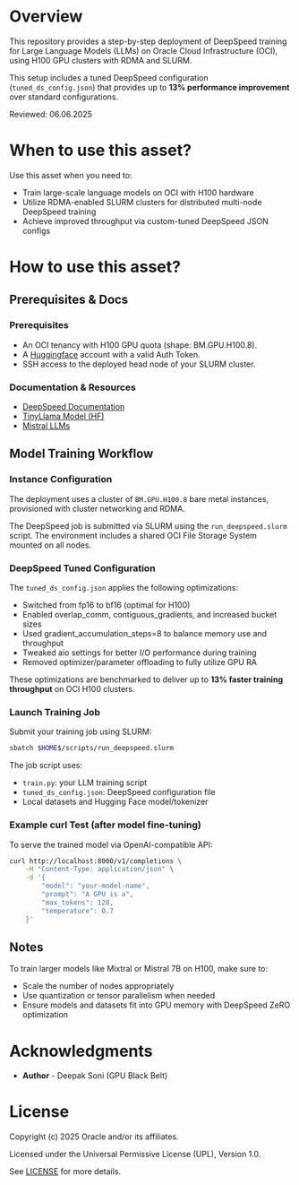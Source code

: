 # Overview

This repository provides a step-by-step deployment of DeepSpeed training for Large Language Models (LLMs) on Oracle Cloud Infrastructure (OCI), using H100 GPU clusters with RDMA and SLURM.

This setup includes a tuned DeepSpeed configuration (`tuned_ds_config.json`) that provides up to **13% performance improvement** over standard configurations.

Reviewed: 06.06.2025
# When to use this asset?

Use this asset when you need to:
- Train large-scale language models on OCI with H100 hardware
- Utilize RDMA-enabled SLURM clusters for distributed multi-node DeepSpeed training
- Achieve improved throughput via custom-tuned DeepSpeed JSON configs

# How to use this asset?

## Prerequisites & Docs

### Prerequisites

* An OCI tenancy with H100 GPU quota (shape: BM.GPU.H100.8).
* A [Huggingface](https://huggingface.co/) account with a valid Auth Token.
* SSH access to the deployed head node of your SLURM cluster.

### Documentation & Resources

* [DeepSpeed Documentation](https://www.deepspeed.ai/docs/)
* [TinyLlama Model (HF)](https://huggingface.co/TinyLlama/TinyLlama-1.1B-Chat-v1.0)
* [Mistral LLMs](https://mistral.ai/technology/#models)

## Model Training Workflow

### Instance Configuration

The deployment uses a cluster of `BM.GPU.H100.8` bare metal instances, provisioned with cluster networking and RDMA.

The DeepSpeed job is submitted via SLURM using the `run_deepspeed.slurm` script. The environment includes a shared OCI File Storage System mounted on all nodes.

### DeepSpeed Tuned Configuration

The `tuned_ds_config.json` applies the following optimizations:
- Switched from fp16 to bf16 (optimal for H100)
- Enabled overlap_comm, contiguous_gradients, and increased bucket sizes
- Used gradient_accumulation_steps=8 to balance memory use and throughput
- Tweaked aio settings for better I/O performance during training
- Removed optimizer/parameter offloading to fully utilize GPU RA

These optimizations are benchmarked to deliver up to **13% faster training throughput** on OCI H100 clusters.

### Launch Training Job

Submit your training job using SLURM:

```bash
sbatch $HOME$/scripts/run_deepspeed.slurm
```

The job script uses:
- `train.py`: your LLM training script
- `tuned_ds_config.json`: DeepSpeed configuration file
- Local datasets and Hugging Face model/tokenizer

### Example curl Test (after model fine-tuning)

To serve the trained model via OpenAI-compatible API:

```bash
curl http://localhost:8000/v1/completions \
    -H "Content-Type: application/json" \
    -d '{
        "model": "your-model-name",
        "prompt": "A GPU is a",
        "max_tokens": 128,
        "temperature": 0.7
    }'
```

## Notes

To train larger models like Mixtral or Mistral 7B on H100, make sure to:
- Scale the number of nodes appropriately
- Use quantization or tensor parallelism when needed
- Ensure models and datasets fit into GPU memory with DeepSpeed ZeRO optimization

# Acknowledgments

- **Author** - Deepak Soni (GPU Black Belt)

# License
 
Copyright (c) 2025 Oracle and/or its affiliates.
 
Licensed under the Universal Permissive License (UPL), Version 1.0.
 
See [LICENSE](https://github.com/oracle-devrel/technology-engineering/blob/main/LICENSE) for more details.